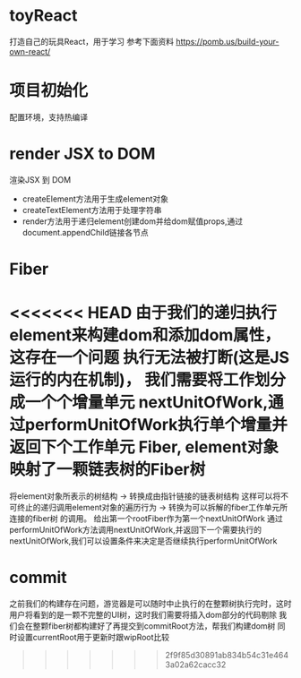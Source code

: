 # toyReact
打造自己的玩具React，用于学习 参考下面资料
https://pomb.us/build-your-own-react/
# 项目初始化
配置环境，支持热编译

# render JSX to DOM
渲染JSX 到 DOM
- createElement方法用于生成element对象
- createTextElement方法用于处理字符串
- render方法用于递归element创建dom并给dom赋值props,通过document.appendChild链接各节点

# Fiber
<<<<<<< HEAD
由于我们的递归执行element来构建dom和添加dom属性，这存在一个问题
执行无法被打断(这是JS运行的内在机制)， 我们需要将工作划分成一个个增量单元
nextUnitOfWork,通过performUnitOfWork执行单个增量并返回下个工作单元
Fiber, element对象映射了一颗链表树的Fiber树
=======
将element对象所表示的树结构
-> 转换成由指针链接的链表树结构
这样可以将不可终止的递归调用element对象的遍历行为
-> 转换为可以拆解的fiber工作单元所连接的fiber树
的调用。
给出第一个rootFiber作为第一个nextUnitOfWork
通过performUnitOfWork方法调用nextUnitOfWork,并返回下一个需要执行的nextUnitOfWork,我们可以设置条件来决定是否继续执行performUnitOfWork

# commit
之前我们的构建存在问题，游览器是可以随时中止执行的在整颗树执行完时，这时用户将看到的是一颗不完整的UI树，这时我们需要将插入dom部分的代码剔除
我们会在整颗fiber树都构建好了再提交到commitRoot方法，帮我们构建dom树
同时设置currentRoot用于更新时跟wipRoot比较
>>>>>>> 2f9f85d30891ab834b54c31e4643a02a62cacc32
